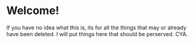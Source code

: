 # Welcome!
If you have no idea what this is, its for all the things that may or already have been deleted. I will put things here that should be perserved. CYA.

